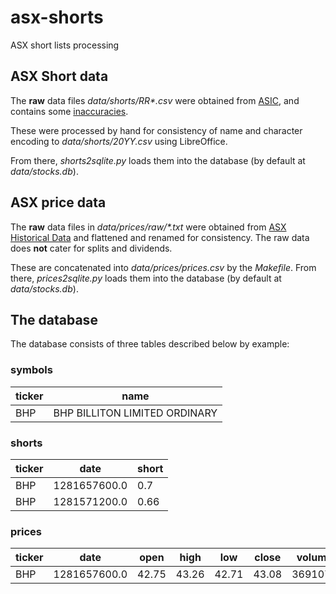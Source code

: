 # asx-shorts
ASX short lists processing

## ASX Short data

The **raw** data files _data/shorts/RR*.csv_ were obtained from
[ASIC](https://asic.gov.au/regulatory-resources/markets/short-selling/short-selling-reports-notice/), and
contains some [inaccuracies](https://asic.gov.au/regulatory-resources/markets/short-selling/short-selling-reports-notice/).

These were processed by hand for consistency of name and character encoding to _data/shorts/20YY.csv_ using LibreOffice.

From there, _shorts2sqlite.py_ loads them into the database (by default at _data/stocks.db_).

## ASX price data

The **raw** data files in _data/prices/raw/*.txt_ were obtained from
[ASX Historical Data](https://www.asxhistoricaldata.com/archive/) and flattened and renamed for consistency.
The raw data does **not** cater for splits and dividends.

These are concatenated into _data/prices/prices.csv_ by the _Makefile_.  From there, _prices2sqlite.py_ loads them into the database (by default at _data/stocks.db_).

## The database

The database consists of three tables described below by example:

### symbols
ticker | name
------ | ----
BHP    | BHP BILLITON LIMITED ORDINARY

### shorts
ticker | date | short
------ | ---- | -------
BHP    | 1281657600.0 | 0.7
BHP    | 1281571200.0 | 0.66

### prices
ticker | date | open | high | low | close | volume
------ | ---- | ---- | ---- | --- | ----- | ------
BHP    | 1281657600.0 | 42.75 | 43.26 | 42.71 | 43.08 | 3691070
